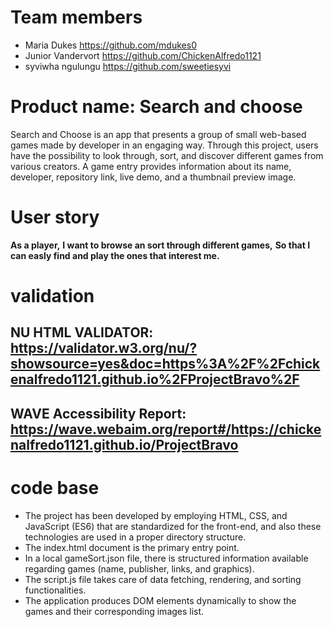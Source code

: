 # Team members
- Maria Dukes https://github.com/mdukes0
- Junior Vandervort https://github.com/ChickenAlfredo1121
- syviwha ngulungu https://github.com/sweetiesyvi


# Product name: Search and choose

Search and Choose is an app that presents a group of small web-based games made by developer in an engaging way.
Through this project, users have the possibility to look through, sort, and discover different games from various creators.
A game entry provides information about its name, developer, repository link, live demo, and a thumbnail preview image.


# User story

**As a player,**
**I want to browse an sort through different games,**
**So that I can easly find and play the ones that interest me.**


# validation

## NU HTML VALIDATOR: https://validator.w3.org/nu/?showsource=yes&doc=https%3A%2F%2Fchickenalfredo1121.github.io%2FProjectBravo%2F

## WAVE Accessibility Report: https://wave.webaim.org/report#/https://chickenalfredo1121.github.io/ProjectBravo


# code base

- The project has been developed by employing HTML, CSS, and JavaScript (ES6) that are standardized for the front-end, and also these technologies are used in a proper directory structure.
- The index.html document is the primary entry point.
- In a local gameSort.json file, there is structured information available regarding games (name, publisher, links, and graphics).
- The script.js file takes care of data fetching, rendering, and sorting functionalities.
- The application produces DOM elements dynamically to show the games and their corresponding images list.

